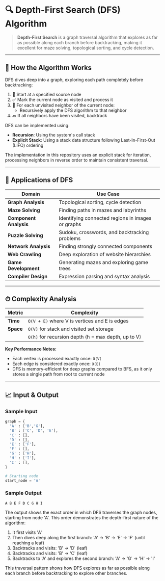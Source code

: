 # 🔍 Depth-First Search (DFS) Algorithm

> **Depth-First Search** is a graph traversal algorithm that explores as far as possible along each branch before backtracking, making it excellent for maze solving, topological sorting, and cycle detection.

---

## 🔧 How the Algorithm Works

DFS dives deep into a graph, exploring each path completely before backtracking:

1. 🏁 Start at a specified source node
2. ✅ Mark the current node as visited and process it
3. 🔄 For each unvisited neighbor of the current node:
   - Recursively apply the DFS algorithm to that neighbor
4. 🔙 If all neighbors have been visited, backtrack

DFS can be implemented using:
* **Recursion**: Using the system's call stack
* **Explicit Stack**: Using a stack data structure following Last-In-First-Out (LIFO) ordering

The implementation in this repository uses an explicit stack for iteration, processing neighbors in reverse order to maintain consistent traversal.

---

## 🚀 Applications of DFS

| Domain | Use Case |
|--------|----------|
| **Graph Analysis** | Topological sorting, cycle detection |
| **Maze Solving** | Finding paths in mazes and labyrinths |
| **Component Analysis** | Identifying connected regions in images or graphs |
| **Puzzle Solving** | Sudoku, crosswords, and backtracking problems |
| **Network Analysis** | Finding strongly connected components |
| **Web Crawling** | Deep exploration of website hierarchies |
| **Game Development** | Generating mazes and exploring game trees |
| **Compiler Design** | Expression parsing and syntax analysis |

---

## ⏱ Complexity Analysis

| Metric | Complexity |
|--------|------------|
| **Time** | `O(V + E)` where V is vertices and E is edges |
| **Space** | `O(V)` for stack and visited set storage |
|           | `O(h)` for recursion depth (h = max depth, up to V) |

**Key Performance Notes:**
- Each vertex is processed exactly once: `O(V)`
- Each edge is considered exactly once: `O(E)`
- DFS is memory-efficient for deep graphs compared to BFS, as it only stores a single path from root to current node

---

## 📈 Input & Output

### Sample Input
```python
graph = {
  'A' : ['B','G'],
  'B' : ['C', 'D', 'E'],
  'C' : [],
  'D' : [],
  'E' : ['F'],
  'F' : [],
  'G' : ['H'],
  'H' : ['I'],
  'I' : [],
}

# Starting node
start_node = 'A'
```

### Sample Output
```
A B E F D C G H I
```

The output shows the exact order in which DFS traverses the graph nodes, starting from node 'A'. This order demonstrates the depth-first nature of the algorithm:
1. It first visits 'A'
2. Then dives deep along the first branch: 'A' → 'B' → 'E' → 'F' (until reaching a leaf)
3. Backtracks and visits: 'B' → 'D' (leaf)
4. Backtracks and visits: 'B' → 'C' (leaf)
5. Backtracks to 'A' and explores the second branch: 'A' → 'G' → 'H' → 'I'

This traversal pattern shows how DFS explores as far as possible along each branch before backtracking to explore other branches.
